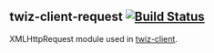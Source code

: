 ## twiz-client-request [![Build Status](https://travis-ci.org/gits2501/twiz-client-request.svg?branch=master)](https://travis-ci.org/gits2501/twiz-client-request)
XMLHttpRequest module used in [twiz-client](https://github.com/gits2501/twiz-client).

